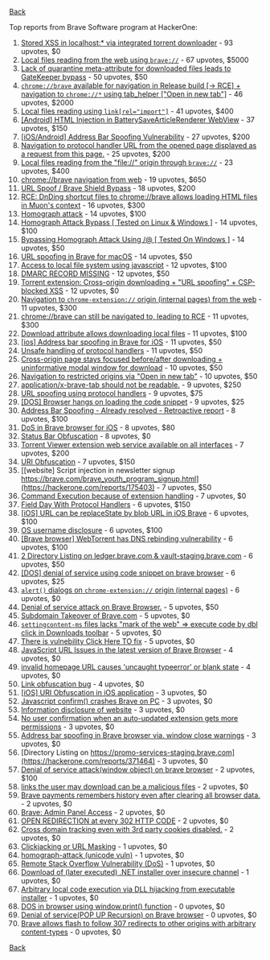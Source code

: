 [Back](../README.md)

Top reports from Brave Software program at HackerOne:

1. [Stored XSS in localhost:* via integrated torrent downloader](https://hackerone.com/reports/681617) - 93 upvotes, $0
2. [Local files reading from the web using `brave://`](https://hackerone.com/reports/390013) - 67 upvotes, $5000
3. [Lack of quarantine meta-attribute for downloaded files leads to GateKeeper bypass](https://hackerone.com/reports/374106) - 50 upvotes, $50
4. [`chrome://brave` available for navigation in Release build [-\> RCE] + navigation to `chrome://*` using tab_helper ["Open in new tab"]](https://hackerone.com/reports/395737) - 46 upvotes, $2000
5. [Local files reading using `link[rel="import"]`](https://hackerone.com/reports/375329) - 41 upvotes, $400
6. [[Android] HTML Injection in BatterySaveArticleRenderer WebView](https://hackerone.com/reports/176065) - 37 upvotes, $150
7. [[iOS/Android] Address Bar Spoofing Vulnerability](https://hackerone.com/reports/175958) - 27 upvotes, $200
8. [Navigation to protocol handler URL from the opened page displayed as a request from this page.](https://hackerone.com/reports/374969) - 25 upvotes, $200
9. [Local files reading from the "file://" origin through `brave://`](https://hackerone.com/reports/390362) - 23 upvotes, $400
10. [chrome://brave navigation from web](https://hackerone.com/reports/415967) - 19 upvotes, $650
11. [URL Spoof / Brave Shield Bypass](https://hackerone.com/reports/255991) - 18 upvotes, $200
12. [RCE: DnDing shortcut files to chrome://brave allows loading HTML files in Muon's context](https://hackerone.com/reports/415258) - 16 upvotes, $300
13. [Homograph attack](https://hackerone.com/reports/175286) - 14 upvotes, $100
14. [Homograph Attack Bypass [ Tested on Linux & Windows ]](https://hackerone.com/reports/268984) - 14 upvotes, $100
15. [Bypassing Homograph Attack Using /@ [ Tested On Windows ]](https://hackerone.com/reports/317931) - 14 upvotes, $50
16. [URL spoofing in Brave for macOS](https://hackerone.com/reports/369086) - 14 upvotes, $50
17. [Access to local file system using javascript](https://hackerone.com/reports/175979) - 12 upvotes, $100
18. [DMARC RECORD MISSING](https://hackerone.com/reports/491753) - 12 upvotes, $50
19. [Torrent extension: Cross-origin downloading + "URL spoofing" + CSP-blocked XSS](https://hackerone.com/reports/378864) - 12 upvotes, $0
20. [Navigation to `chrome-extension://` origin (internal pages) from the web](https://hackerone.com/reports/378805) - 11 upvotes, $300
21. [chrome://brave can still be navigated to, leading to RCE](https://hackerone.com/reports/415178) - 11 upvotes, $300
22. [Download attribute allows downloading local files](https://hackerone.com/reports/258710) - 11 upvotes, $100
23. [[ios] Address bar spoofing in Brave for iOS](https://hackerone.com/reports/176929) - 11 upvotes, $50
24. [Unsafe handling of protocol handlers](https://hackerone.com/reports/369185) - 11 upvotes, $50
25. [Cross-origin page stays focused before/after downloading + uninformative modal window for download](https://hackerone.com/reports/375259) - 10 upvotes, $50
26. [Navigation to restricted origins via "Open in new tab"](https://hackerone.com/reports/369218) - 10 upvotes, $50
27. [application/x-brave-tab should not be readable.](https://hackerone.com/reports/258578) - 9 upvotes, $250
28. [URL spoofing using protocol handlers](https://hackerone.com/reports/373721) - 9 upvotes, $75
29. [[DOS] Browser hangs on loading the code snippet](https://hackerone.com/reports/181686) - 9 upvotes, $25
30. [Address Bar Spoofing - Already resolved - Retroactive report](https://hackerone.com/reports/175779) - 8 upvotes, $100
31. [DoS in Brave browser for iOS](https://hackerone.com/reports/357665) - 8 upvotes, $80
32. [Status Bar Obfuscation](https://hackerone.com/reports/175701) - 8 upvotes, $0
33. [Torrent Viewer extension web service available on all interfaces](https://hackerone.com/reports/300181) - 7 upvotes, $200
34. [URI Obfuscation](https://hackerone.com/reports/175529) - 7 upvotes, $150
35. [[website] Script injection in newsletter signup https://brave.com/brave_youth_program_signup.html](https://hackerone.com/reports/175403) - 7 upvotes, $50
36. [Command Execution because of extension handling](https://hackerone.com/reports/188078) - 7 upvotes, $0
37. [Field Day With Protocol Handlers](https://hackerone.com/reports/416040) - 6 upvotes, $150
38. [[iOS] URL can be replaceState by blob URL in iOS Brave](https://hackerone.com/reports/215044) - 6 upvotes, $100
39. [OS username disclosure](https://hackerone.com/reports/258585) - 6 upvotes, $100
40. [[Brave browser] WebTorrent has DNS rebinding vulnerability](https://hackerone.com/reports/663729) - 6 upvotes, $100
41. [2 Directory Listing on ledger.brave.com & vault-staging.brave.com](https://hackerone.com/reports/175320) - 6 upvotes, $50
42. [[DOS] denial of service using code snippet on brave browser](https://hackerone.com/reports/181558) - 6 upvotes, $25
43. [`alert()` dialogs on `chrome-extension://` origin (internal pages)](https://hackerone.com/reports/378809) - 6 upvotes, $0
44. [Denial of service attack on Brave Browser.](https://hackerone.com/reports/176066) - 5 upvotes, $50
45. [Subdomain Takeover of Brave.com](https://hackerone.com/reports/175397) - 5 upvotes, $0
46. [`settingcontent-ms` files lacks "mark of the web" =\> execute code by dbl click in Downloads toolbar](https://hackerone.com/reports/377206) - 5 upvotes, $0
47. [There is vulnebility Click Here TO fix](https://hackerone.com/reports/319036) - 5 upvotes, $0
48. [JavaScript URL Issues in the latest version of Brave Browser](https://hackerone.com/reports/176083) - 4 upvotes, $0
49. [invalid homepage URL causes 'uncaught typeerror' or blank state](https://hackerone.com/reports/177184) - 4 upvotes, $0
50. [Link obfuscation bug](https://hackerone.com/reports/669440) - 4 upvotes, $0
51. [[iOS] URI Obfuscation in iOS application](https://hackerone.com/reports/176159) - 3 upvotes, $0
52. [Javascript confirm() crashes Brave on PC](https://hackerone.com/reports/176076) - 3 upvotes, $0
53. [Information disclosure of website](https://hackerone.com/reports/179121) - 3 upvotes, $0
54. [No user confirmation when an auto-updated extension gets more permissions](https://hackerone.com/reports/199243) - 3 upvotes, $0
55. [Address bar spoofing in Brave browser via. window close warnings](https://hackerone.com/reports/208834) - 3 upvotes, $0
56. [Directory Listing on https://promo-services-staging.brave.com](https://hackerone.com/reports/371464) - 3 upvotes, $0
57. [Denial of service attack(window object) on brave browser](https://hackerone.com/reports/176197) - 2 upvotes, $100
58. [links the user may download can be a malicious files](https://hackerone.com/reports/182557) - 2 upvotes, $0
59. [Brave payments remembers history even after clearing all browser data.](https://hackerone.com/reports/203088) - 2 upvotes, $0
60. [Brave: Admin Panel Access](https://hackerone.com/reports/175366) - 2 upvotes, $0
61. [OPEN REDIRECTION at every 302 HTTP CODE](https://hackerone.com/reports/369447) - 2 upvotes, $0
62. [Cross domain tracking even with 3rd party cookies disabled.](https://hackerone.com/reports/331428) - 2 upvotes, $0
63. [Clickjacking or URL Masking](https://hackerone.com/reports/204198) - 1 upvotes, $0
64. [homograph-attack (unicode vuln)](https://hackerone.com/reports/221461) - 1 upvotes, $0
65. [Remote Stack Overflow Vulnerability (DoS)](https://hackerone.com/reports/181061) - 1 upvotes, $0
66. [Download of (later executed) .NET installer over insecure channel](https://hackerone.com/reports/272231) - 1 upvotes, $0
67. [Arbitrary local code execution via DLL hijacking from executable installer](https://hackerone.com/reports/272221) - 1 upvotes, $0
68. [DOS in browser using window.print() function](https://hackerone.com/reports/176364) - 0 upvotes, $0
69. [Denial of service(POP UP Recursion) on Brave browser](https://hackerone.com/reports/179248) - 0 upvotes, $0
70. [Brave allows flash to follow 307 redirects to other origins with arbitrary content-types](https://hackerone.com/reports/449478) - 0 upvotes, $0


[Back](../README.md)